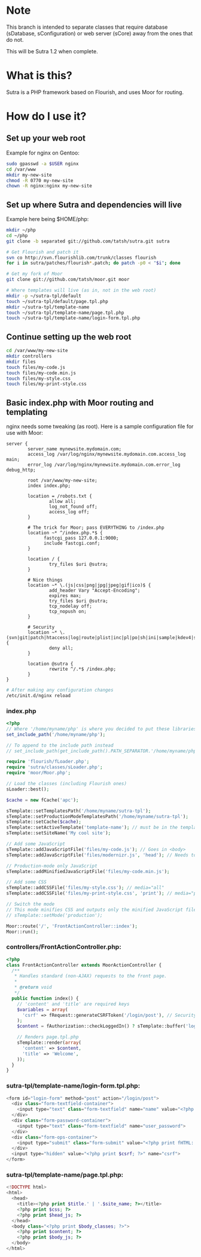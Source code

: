 # Note

This branch is intended to separate classes that require database (sDatabase,
sConfiguration) or web server (sCore) away from the ones that do not.

This will be Sutra 1.2 when complete.

# What is this?

Sutra is a PHP framework based on Flourish, and uses Moor for routing.

# How do I use it?

## Set up your web root

Example for nginx on Gentoo:

```bash
sudo gpasswd -a $USER nginx
cd /var/www
mkdir my-new-site
chmod -R 0770 my-new-site
chown -R nginx:nginx my-new-site
```

## Set up where Sutra and dependencies will live

Example here being $HOME/php:

```bash
mkdir ~/php
cd ~/php
git clone -b separated git://github.com/tatsh/sutra.git sutra

# Get Flourish and patch it
svn co http://svn.flourishlib.com/trunk/classes flourish
for i in sutra/patches/flourish*.patch; do patch -p0 < "$i"; done

# Get my fork of Moor
git clone git://github.com/tatsh/moor.git moor

# Where templates will live (as in, not in the web root)
mkdir -p ~/sutra-tpl/default
touch ~/sutra-tpl/default/page.tpl.php
mkdir ~/sutra-tpl/template-name
touch ~/sutra-tpl/template-name/page.tpl.php
touch ~/sutra-tpl/template-name/login-form.tpl.php
```

## Continue setting up the web root

```bash
cd /var/www/my-new-site
mkdir controllers
mkdir files
touch files/my-code.js
touch files/my-code.min.js
touch files/my-style.css
touch files/my-print-style.css
```

## Basic index.php with Moor routing and templating

nginx needs some tweaking (as root). Here is a sample configuration file for use with Moor:

```nginx
server {
        server_name mynewsite.mydomain.com;
        access_log /var/log/nginx/mynewsite.mydomain.com.access_log main;
        error_log /var/log/nginx/mynewsite.mydomain.com.error_log debug_http;

        root /var/www/my-new-site;
        index index.php;

        location = /robots.txt {
                allow all;
                log_not_found off;
                access_log off;
        }

        # The trick for Moor; pass EVERYTHING to /index.php
        location ~* ^/index.php.*$ {
              fastcgi_pass 127.0.0.1:9000;
              include fastcgi.conf;
        }

        location / {
                try_files $uri @sutra;
        }

        # Nice things
        location ~* \.(js|css|png|jpg|jpeg|gif|ico)$ {
                add_header Vary "Accept-Encoding";
                expires max;
                try_files $uri @sutra;
                tcp_nodelay off;
                tcp_nopush on;
        }

        # Security
        location ~* \.(svn|git|patch|htaccess|log|route|plist|inc|pl|po|sh|ini|sample|kdev4|sql|php)$ {
                deny all;
        }

        location @sutra {
                rewrite ^/.*$ /index.php;
        }
}
```

```bash
# After making any configuration changes
/etc/init.d/nginx reload
```

### index.php

```php
<?php
// Where '/home/myname/php' is where you decided to put these libraries
set_include_path('/home/myname/php');

// To append to the include path instead
// set_include_path(get_include_path().PATH_SEPARATOR.'/home/myname/php');

require 'flourish/fLoader.php';
require 'sutra/classes/sLoader.php';
require 'moor/Moor.php';

// Load the classes (including Flourish ones)
sLoader::best();

$cache = new fCache('apc');

sTemplate::setTemplatesPath('/home/myname/sutra-tpl');
sTemplate::setProductionModeTemplatesPath('/home/myname/sutra-tpl');
sTemplate::setCache($cache);
sTemplate::setActiveTemplate('template-name'); // must be in the templates path, both regular and production
sTemplate::setSiteName('My cool site');

// Add some JavaScript
sTemplate::addJavaScriptFile('files/my-code.js'); // Goes in <body>
sTemplate::addJavaScriptFile('files/modernizr.js', 'head'); // Needs to be in <head> if you're using the html5shiv of course

// Production-mode only JavaScript
sTemplate::addMinifiedJavaScriptFile('files/my-code.min.js');

// Add some CSS
sTemplate::addCSSFile('files/my-style.css'); // media="all"
sTemplate::addCSSFile('files/my-print-style.css', 'print'); // media="print"

// Switch the mode
// This mode minifies CSS and outputs only the minified JavaScript files
// sTemplate::setMode('production');

Moor::route('/', 'FrontActionController::index');
Moor::run();
```

### controllers/FrontActionController.php:

```php
<?php
class FrontActionController extends MoorActionController {
  /**
   * Handles standard (non-AJAX) requests to the front page.
   *
   * @return void
   */
  public function index() {
    // 'content' and 'title' are required keys
    $variables = array(
      'csrf' => fRequest::generateCSRFToken('/login/post'), // Security is good
    );
    $content = fAuthorization::checkLoggedIn() ? sTemplate::buffer('login-form', $vars) : '';

    // Renders page.tpl.php
    sTemplate::render(array(
      'content' => $content,
      'title' => 'Welcome',
    ));
  }
}
```

### sutra-tpl/template-name/login-form.tpl.php:

```php
<form id="login-form" method="post" action="/login/post">
  <div class="form-textfield-container">
    <input type="text" class="form-textfield" name="name" value="<?php print fRequest::encode('name', 'string', ''); ?>">
  </div>
  <div class="form-password-container">
    <input type="text" class="form-textfield" name="user_password">
  </div>
  <div class="form-ops-container">
    <input type="submit" class="form-submit" value="<?php print fHTML::encode('Login'); ?>">
  </div>
  <input type="hidden" value="<?php print $csrf; ?>" name="csrf">
</form>
```

### sutra-tpl/template-name/page.tpl.php:

```php
<!DOCTYPE html>
<html>
  <head>
    <title><?php print $title.' | '.$site_name; ?></title>
    <?php print $css; ?>
    <?php print $head_js; ?>
  </head>
  <body class="<?php print $body_classes; ?>">
    <?php print $content; ?>
    <?php print $body_js; ?>
  </body>
</html>
```
